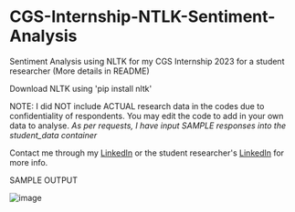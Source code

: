 # CGS-Internship-NTLK-Sentiment-Analysis
Sentiment Analysis using NLTK for my CGS Internship 2023 for a student researcher (More details in README)

Download NLTK using 'pip install nltk' 

NOTE: I did NOT include ACTUAL research data in the codes due to confidentiality of respondents. You may edit the code to add in your own data to analyse. *As per requests, I have input SAMPLE responses into the student_data container*

Contact me through my [LinkedIn](https://www.linkedin.com/in/kairostay/) or the student researcher's [LinkedIn](https://www.linkedin.com/in/kaeden-l-173ab026b) for more info. 

SAMPLE OUTPUT

![image](https://user-images.githubusercontent.com/80029462/233644264-5a059df6-24af-4006-b18a-2244677d0fa8.png)
